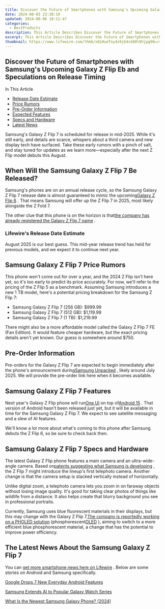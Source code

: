 ```yaml
---
title: Discover the Future of Smartphones with Samsung's Upcoming Galaxy Z Flip Eb and Speculations on Release Timing
date: 2024-08-03 23:30:19
updated: 2024-08-06 10:11:47
categories:
  - BestProducts
description: This Article Describes Discover the Future of Smartphones with Samsung's Upcoming Galaxy Z Flip Eb and Speculations on Release Timing
excerpt: This Article Describes Discover the Future of Smartphones with Samsung's Upcoming Galaxy Z Flip Eb and Speculations on Release Timing
thumbnail: https://www.lifewire.com/thmb/x8iHuoTny4s9jG4vS80l0Vjpg98=/400x300/filters:no_upscale():max_bytes(150000):strip_icc():format(webp)/camera-patent-samsung-6032dd5aa3af4cf38c9c68290509d80c.png
---
```


## Discover the Future of Smartphones with Samsung's Upcoming Galaxy Z Flip Eb and Speculations on Release Timing

 In This Article

* [Release Date Estimate](https://www.lifewire.com/#toc-when-will-the-samsung-galaxy-z-flip-7-be-released)
* [Price Rumors](https://www.lifewire.com/#toc-samsung-galaxy-z-flip-7-price-rumors)
* [Pre-Order Information](https://www.lifewire.com/#toc-pre-order-information)
* [Expected Features](https://www.lifewire.com/#toc-samsung-galaxy-z-flip-7-features)
* [Specs and Hardware](https://www.lifewire.com/#toc-samsung-galaxy-z-flip-7-specs-and-hardware)
* [Latest News](https://www.lifewire.com/#toc-the-latest-news-about-the-samsung-galaxy-z-flip-7)

 Samsung's Galaxy Z Flip 7 is scheduled for release in mid-2025\. While it's still early, and details are scarce, whispers about a third camera and new display tech have surfaced. Take these early rumors with a pinch of salt, and stay tuned for updates as we learn more—especially after the next Z Flip model debuts this August.

## When Will the Samsung Galaxy Z Flip 7 Be Released?

 Samsung's phones are on an annual release cycle, so the Samsung Galaxy Z Flip 7 release date is almost guaranteed to mimic the upcoming[Galaxy Z Flip 6](https://www.lifewire.com/samsung-galaxy-z-flip-6-8621840) . That means Samsung will offer up the Z Flip 7 in 2025, most likely alongside the Z Fold 7.

 The other clue that this phone is on the horizon is that[the company has already registered the Galaxy Z Flip 7 name](https://www.sammobile.com/news/samsung-has-already-secured-the-galaxy-z-flip-6-flip-7-names/) .

### Lifewire's Release Date Estimate

 August 2025 is our best guess. This mid-year release trend has held for previous models, and we expect it to continue next year.

## Samsung Galaxy Z Flip 7 Price Rumors

 This phone won't come out for over a year, and the 2024 Z Flip isn't here yet, so it's too early to predict its price accurately. For now, we'll refer to the pricing of the Z Flip 5 as a benchmark. Assuming Samsung introduces a new 1 TB model, here's a potential pricing breakdown for the Samsung Z Flip 7:

* Samsung Galaxy Z Flip 7 (256 GB): $999.99
* Samsung Galaxy Z Flip 7 (512 GB): $1,119.99
* Samsung Galaxy Z Flip 7 (1 TB): $1,219.99

 There might also be a more affordable model called the Galaxy Z Flip 7 FE (Fan Edition). It would feature cheaper hardware, but the exact pricing details aren't yet known. Our guess is somewhere around $750.

## Pre-Order Information

 Pre-orders for the Galaxy Z Flip 7 are expected to begin immediately after the phone's announcement during[Samsung Unpacked](https://www.lifewire.com/samsung-unpacked-news-and-rumors-5093153) , likely around July 2025\. We will provide the pre-order link here when it becomes available.

## Samsung Galaxy Z Flip 7 Features

 Next year's Galaxy Z Flip phone will run[One UI](https://www.lifewire.com/what-is-samsung-one-ui-4178405) on top of[Android 15](https://www.lifewire.com/android-15-7547471) . That version of Android hasn't been released just yet, but it will be available in time for the Samsung Galaxy Z Flip 7\. We expect to see satellite messaging and a slew of AI features.

 We'll know a lot more about what's coming to this phone after Samsung debuts the Z Flip 6, so be sure to check back then.

## Samsung Galaxy Z Flip 7 Specs and Hardware

 The latest Galaxy Z Flip phone features a main camera and an ultra-wide-angle camera. Based on[patents suggesting what Samsung is developing](https://www.galaxyclub.nl/samsung/galaxy-z-flip-7/) , the Z Flip 7 might introduce the lineup's first telephoto camera. Another change is that the camera setup is stacked vertically instead of horizontally.

 Unlike digital zoom, a telephoto camera lets you zoom in on faraway objects without losing image quality. It's good for taking clear photos of things like wildlife from a distance. It also helps create that blurry background you see in professional portraits.

 Currently, Samsung uses blue fluorescent materials in their displays, but this may change with the Galaxy Z Flip 7.[The company is reportedly working on a PHOLED solution](https://wccftech.com/galaxy-z-fold-7-and-z-flip-7-could-be-the-first-phones-to-use-blue-pholed/) (phosphorescent[OLED](https://www.lifewire.com/oled-organic-led-4151091) ), aiming to switch to a more efficient blue phosphorescent material, a change that has the potential to improve power efficiency.  

## The Latest News About the Samsung Galaxy Z Flip 7

 You can [get more smartphone news here on Lifewire](https://www.lifewire.com/mobile-phone-news-4796390) . Below are some stories on Android and Samsung specifically.

[Google Drops 7 New Everyday Android Features](https://www.lifewire.com/google-adds-new-everyday-android-features-8655861)

[Samsung Extends AI to Popular Galaxy Watch Series](https://www.lifewire.com/samsung-ai-coming-to-galaxy-watches-8656008)

[What Is the Newest Samsung Galaxy Phone? (2024)](https://www.lifewire.com/newest-samsung-galaxy-phone-7567396)


<ins class="adsbygoogle"
     style="display:block"
     data-ad-format="autorelaxed"
     data-ad-client="ca-pub-7571918770474297"
     data-ad-slot="1223367746"></ins>



<ins class="adsbygoogle"
     style="display:block"
     data-ad-client="ca-pub-7571918770474297"
     data-ad-slot="8358498916"
     data-ad-format="auto"
     data-full-width-responsive="true"></ins>

